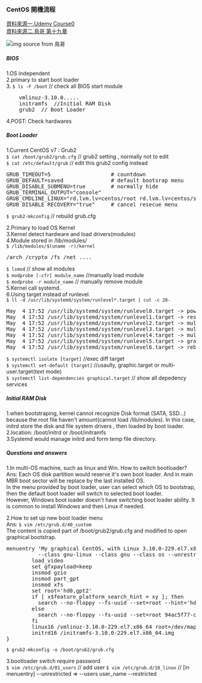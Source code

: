 ### CentOS 開機流程  
[資料來源一.Udemy Course0](https://www.udemy.com/linux-administration)  
[資料來源二.鳥哥 第十九章](http://linux.vbird.org/linux_basic/0510osloader.php)  

![img source from 鳥哥](./osloader-flow-initramfs.jpg)

##### BIOS  
1.OS independent   
2.primary to start boot loader  
3. `$ ls -F /boot` // check all BIOS start module 
<pre>
	vmlinuz-3.10.0.....
	initramfs  //Initial RAM Disk
	grub2  // Boot Loader
</pre>
4.POST: Check hardwares  
##### Boot Loader   
1.Current CentOS v7 : Grub2  
`$ cat /boot/grub2/grub.cfg` // grub2 setting , normally not to edit  
`$ cat /etc/default/grub` // edit this grub2 config instead  
<pre>
GRUB_TIMEOUT=5                   # countdown  
GRUB_DEFAULT=saved               # default bootsrap menu 
GRUB_DISABLE_SUBMENU=true        # normally hide
GRUB_TERMINAL_OUTPUT="console"   
GRUB_CMDLINE_LINUX="rd.lvm.lv=centos/root rd.lvm.lv=centos/swap crashkernel=auto rhgb quiet"
GRUB_DISABLE_RECOVERY="true"     # cancel resecue menu  
</pre>
`$ grub2-mkconfig` // rebuild grub.cfg  

2.Primary to load OS Kernel  
3.Kernel detect hardware and load drivers(modules)  
4.Module stored in /lib/modules/  
`$ /lib/modules/$(uname -r)/kernel`  
<pre>/arch /crypto /fs /net ....</pre>
`$ lsmod` // show all modules  
`$ modprobe [-cfr] module_name`  //manually load module   
`$ modprobe -r module_name` // manually remove module  
5.Kernel call systemd.  
6.Using target instead of runlevel.  
`$ ll -d /usr/lib/systemd/system/runlevel*.target | cut -c 28-`
<pre>
May  4 17:52 /usr/lib/systemd/system/runlevel0.target -> poweroff.target
May  4 17:52 /usr/lib/systemd/system/runlevel1.target -> rescue.target
May  4 17:52 /usr/lib/systemd/system/runlevel2.target -> multi-user.target
May  4 17:52 /usr/lib/systemd/system/runlevel3.target -> multi-user.target
May  4 17:52 /usr/lib/systemd/system/runlevel4.target -> multi-user.target
May  4 17:52 /usr/lib/systemd/system/runlevel5.target -> graphical.target
May  4 17:52 /usr/lib/systemd/system/runlevel6.target -> reboot.target</pre>  
`$ systemctl isolate [target]` //exec diff target  
`$ systemctl set-default [target]` //usaully, graphic.target or multi-user.target(text mode)  
`$ systemctl list-dependencies graphical.target` // show all depedency services  


##### Initial RAM Disk  
1.when bootstraping, kernel cannot recognize Disk format (SATA, SSD...) because the root file haven't amount(cannot load /lib/modules). In this case, initrd store the disk and file system drivers , then loaded by boot loader.  
2.location: /boot/initrd or /boot/initramfs    
3.Systemd would manage initrd and form temp file directory.  

##### Questions and answers  
1.In multi-OS machine, such as linux and Win. How to switch bootloader?  
Ans: Each OS disk partition would reserve it's own boot loader. And in main MBR boot sector will be replace by the last installed OS.  
In the menu provided by boot loader, user can select which OS to bootstrap, then the default boot loader will switch to selected boot loader.  
However, Windows boot loader doesn't have switching boot loader ability. It is common to install Windows and then Linux if needed.  

2.How to set up new boot loader menu  
Ans: `$ vim /etc/grub.d/40_custom`  
The content is copied part of /boot/grub2/grub.cfg and modified to open graphical bootstrap.    
<pre>
menuentry 'My graphical CentOS, with Linux 3.10.0-229.el7.x86_64' --class rhel fedora
          --class gnu-linux --class gnu --class os --unrestricted --id 'mygraphical' {
        load_video
        set gfxpayload=keep
        insmod gzio
        insmod part_gpt
        insmod xfs
        set root='hd0,gpt2'
        if [ x$feature_platform_search_hint = xy ]; then
          search --no-floppy --fs-uuid --set=root --hint='hd0,gpt2'  94ac5f77-cb8a-495e-a65b-...
        else
          search --no-floppy --fs-uuid --set=root 94ac5f77-cb8a-495e-a65b-2ef7442b837c
        fi
        linux16 /vmlinuz-3.10.0-229.el7.x86_64 root=/dev/mapper/centos-root ro rd.lvm.lv=centos/root rd.lvm.lv=centos/swap crashkernel=auto rhgb quiet elevator=deadline <b>systemd.unit=graphical.target</b>
        initrd16 /initramfs-3.10.0-229.el7.x86_64.img
} </pre>  
`$ grub2-mkconfig -o /boot/grub2/grub.cfg`  

3.bootloader switch require password   
`$ vim /etc/grub.d/01_users`  // add user
`$ vim /etc/grub.d/10_linux` // [in menuentry] --unrestricted => --users user_name --restricted